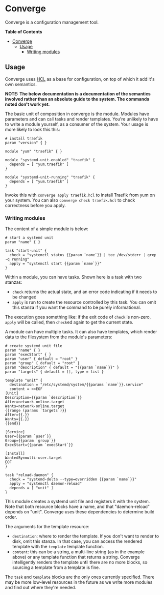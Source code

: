 # Converge

Converge is a configuration management tool.

<!-- markdown-toc start - Don't edit this section. Run M-x markdown-toc-generate-toc again -->
**Table of Contents**

- [Converge](#converge)
    - [Usage](#usage)
        - [Writing modules](#writing-modules)

<!-- markdown-toc end -->

## Usage

Converge uses [HCL](https://github.com/hashicorp/hcl) as a base for
configuration, on top of which it add it's own semantics.

**NOTE: The below documentation is a documentation of the semantics involved
rather than an absolute guide to the system. The commands noted don't work
yet.**

The basic unit of composition in converge is the module. Modules have parameters
and can call tasks and render templates. You're unlikely to have to write a
module yourself, as a consumer of the system. Your usage is more likely to look
this this:

```hcl
# install traefik
param "version" { }

module "yum" "traefik" { }

module "systemd-unit-enabled" "traefik" {
  depends = [ "yum.traefik" ]
}

module "systemd-unit-running" "traefik" {
  depends = [ "yum.traefik" ]
}
```

Invoke this with `converge apply traefik.hcl` to install Traefik from yum on
your system. You can also `converge check traefik.hcl` to check correctness
before you apply.

### Writing modules

The content of a simple module is below:

```hcl
# start a systemd unit
param "name" { }

task "start-unit" {
  check = "systemctl status {{param `name`}} | tee /dev/stderr | grep -q running"
  apply = "systemctl start {{param `name`}}"
}
```

Within a module, you can have tasks. Shown here is a task with two stanzas:

- `check` returns the actual state, and an error code indicating if it needs to
  be changed
- `apply` is run to create the resource controlled by this task. You can omit
  this stanza if you want the command to be purely informational.

The execution goes something like: if the exit code of `check` is non-zero,
`apply` will be called, then `check`ed again to get the current state.

A module can have multiple tasks. It can also have templates, which render data
to the filesystem from the module's parameters:

```hcl
# create systemd unit file
param "name" { }
param "execStart" { }
param "user" { default = "root" }
param "group" { default = "root" }
param "description" { default = "{{param `name`}}" }
param "targets" { default = [], type = list }

template "unit" {
  destination = "/etc/systemd/system/{{params `name`}}.service"
  content = <<EOF
[Unit]
Description={{param `description`}}
After=network-online.target
Wants=network-online.target
{{range (params `targets`)}}
After={{.}}
Wants={{.}}
{{end}}

[Service]
User={{param `user`}}
Group={{param `group`}}
ExecStart={{param `execStart`}}

[Install]
WantedBy=multi-user.target
EOF
}

task "reload-daemon" {
  check = "systemd-delta --type=overridden {{param `name`}}"
  apply = "systemctl daemon-reload"
  depends = [ "unit" ]
}
```

This module creates a systemd unit file and registers it with the system. Note
that both resource blocks have a name, and that "daemon-reload" depends on
"unit". Converge uses these dependencies to determine build order.

The arguments for the template resource:

- `destination`: where to render the template. If you don't want to render to
  disk, omit this stanza. In that case, you can access the rendered template
  with the `template` template function.
- `content`: this can be a string, a multi-line string (as in the example above)
  or any template function that returns a string. Converge intelligently renders
  the template until there are no more blocks, so sourcing a template from a
  template is fine.

The `task` and `template` blocks are the only ones currently specified. There
may be more low-level resources in the future as we write more modules and find
out where they're needed.
